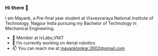 ### Hi there 👋
I am Mayank, a Pre-final year student at Visvesvaraya National Institute of Technology, Nagpur India pursuing my Bachelor of Technology in Mechanical Engineering.

- 🤖 Member at IvLabs,VNIT
- 🔭 I’m currently working on Aerial robotics
- 📫 You can reach me at mayanklonkar.2602@gmail.com
  


 

<!--
**mayanklonkar/mayanklonkar** is a ✨ _special_ ✨ repository because its `README.md` (this file) appears on your GitHub profile.

Here are some ideas to get you started:

- 🔭 I’m currently working on ...
- 🌱 I’m currently learning ...
- 👯 I’m looking to collaborate on ...
- 🤔 I’m looking for help with ...
- 💬 Ask me about ...
- 📫 How to reach me: ...
- 😄 Pronouns: ...
- ⚡ Fun fact: ...
-->
